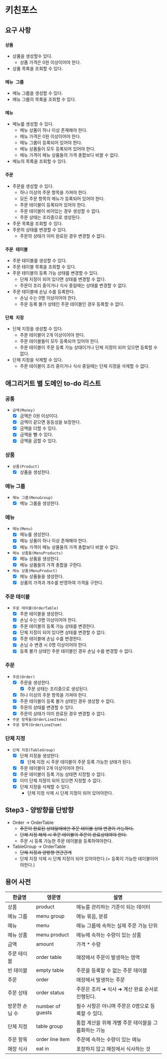 # 키친포스

## 요구 사항

### `상품`
- 상품을 생성할수 있다.
    - 상품 가격은 0원 이상이어야 한다.
- 상품 목록을 조회할 수 있다.
    
### `메뉴 그룹`
- 메뉴 그룹을 생성할 수 있다.
- 메뉴 그룹의 목록을 조회할 수 있다.
 
### `메뉴`
- 메뉴를 생성할 수 있다.
    - 메뉴 상품이 하나 이상 존재해야 한다.
    - 메뉴 가격은 0원 이상이어야 한다.
    - 메뉴 그룹이 등록되어 있어야 한다.
    - 메뉴 상품들이 모두 등록되어 있어야 한다.
    - 메뉴 가격이 메뉴 상품들의 가격 총합보다 비쌀 수 없다. 
- 메뉴의 목록을 조회할 수 있다.

### `주문`
- 주문을 생성할 수 있다.
    - 하나 이상의 주문 항목을 가져야 한다.
    - 모든 주문 항목의 메뉴가 등록되어 있어야 한다. 
    - 주문 테이블이 등록되어 있어야 한다.
    - 주문 테이블이 비어있는 경우 생성할 수 없다.
    - 주문 상태는 조리중으로 생성된다.
- 주문 목록을 조회할 수 있다.
- 주문의 상태를 변경할 수 있다.
    - 주문의 상태가 이미 완료된 경우 변경할 수 없다.
     
### `주문 테이블`
- 주문 테이블를 생성할 수 있다.
- 주문 테이블 목록을 조회할 수 있다.
- 주문 테이블의 등록 가능 상태를 변경할 수 있다.
    - 단체 지정이 되어 있다면 상태를 변경할 수 없다.
    - 주문이 조리 중이거나 식사 중일때는 상태를 변경할 수 없다.
- 주문 테이블에 손님 수를 등록한다.
    - 손님 수는 0명 이상이어야 한다.
    - 주문 등록 불가 상태인 주문 테이블인 경우 등록할 수 없다. 

### `단체 지정`  
- 단체 지정을 생성할 수 있다.
    - 주문 테이블이 2개 이상이어야 한다.
    - 주문 테이블들이 모두 등록되어 있어야 한다.
    - 주문 테이블이 주문 등록 가능 상태이거나 단체 지정이 되어 있으면 등록할 수 없다. 
- 단체 지정을 삭제할 수 있다.  
    - 주문 테이블이 조리 중이거나 식사 중일때는 단체 지정을 삭제할 수 없다. 

## 애그리거트 별 도메인 to-do 리스트

### 공통
- `금액(Money)`
    - [X] 금액은 0원 이상이다.
    - [X] 금액이 같으면 동등성을 보장한다.
    - [X] 금액을 더할 수 있다.
    - [X] 금액을 뺄 수 있다.
    - [X] 금액을 곱할 수 있다.

### 상품
- `상품(Product)`
    - [X] 상품을 생성한다.

### 메뉴 그룹
- `메뉴 그룹(MenuGroup)`
    - [X] 메뉴 그룹을 생성한다.
    
### 메뉴    
- `메뉴(Menu)`
    - [X] 메뉴를 생성한다.
    - [X] 메뉴 상품이 하나 이상 존재해야 한다.
    - [X] 메뉴 가격이 메뉴 상품들의 가격 총합보다 비쌀 수 없다.
- `메뉴 상품들(MenuProducts)`
    - [X] 메뉴 상품을 생성한다.
    - [X] 메뉴 상품들의 가격 총합을 구한다.
- `메뉴 상품(MenuProduct)`
    - [X] 메뉴 상품들을 생성한다.
    - [X] 상품의 가격과 개수를 반영하여 가격을 구한다.

### 주문 테이블
- `주문 테이블(OrderTable)`
    - [X] 주문 테이블을 생성한다.
    - [X] 손님 수는 0명 이상이어야 한다.
    - [X] 주문 테이블의 등록 가능 상태를 변경한다.
    - [X] 단체 지정이 되어 있다면 상태를 변경할 수 없다.
    - [X] 주문 테이블에 손님 수를 변경한다.
    - [X] 손님 수 변경 시 0명 이상이어야 한다.
    - [X] 등록 불가 상태인 주문 테이블인 경우 손님 수를 변경할 수 없다.
    
### 주문
- `주문(Order)`
    - [X] 주문을 생성한다.
        - [X] 주문 상태는 조리중으로 생성된다.
    - [X] 하나 이상의 주문 항목을 가져야 한다. 
    - [X] 주문 테이블이 등록 불가 상태인 경우 생성할 수 없다.
    - [X] 주문의 상태를 변경할 수 있다.
    - [X] 주문의 상태가 이미 완료된 경우 변경할 수 없다.
- `주문 항목들(OrderLineItems)`
- `주문 항목(OrderLineItem)`

### 단체 지정    
- `단체 지정(TableGroup)`
    - [X] 단체 지정을 생성한다.
        - [X] 단체 지정 시 주문 테이블이 주문 등록 가능한 상태가 된다.
    - [X] 주문 테이블이 2개 이상이어야 한다.
    - [X] 주문 테이블이 등록 가능 상태면 지정할 수 없다.
    - [X] 이미 단체 지정이 되어 있으면 지정할 수 없다. 
    - [X] 단체 지정을 삭제할 수 있다.  
        - 단체 지정 삭제 시 단체 지정이 되어 있어야한다. 
    
    
## Step3 - 양방향을 단방향
- Order -> OrderTable
    - ~~주문이 완료된 상태일때에만 주문 테이블 상태 변경이 가능하다.~~
    - ~~단체 지정 해제 시 주문 테이블의 주문이 완료상태여야 한다.~~
    - 주문 시 등록 가능한 주문 테이블을 등록하여야한다.    
- TableGroup -> OrderTable
    - ~~단체 지정과 양방향 연관관계~~
    - 단체 지정 삭제 시 단체 지정이 되어 있어야한다.(= 등록이 가능한 테이블이어야한다.)
    
## 용어 사전

| 한글명 | 영문명 | 설명 |
| --- | --- | --- |
| 상품 | product | 메뉴를 관리하는 기준이 되는 데이터 |
| 메뉴 그룹 | menu group | 메뉴 묶음, 분류 |
| 메뉴 | menu | 메뉴 그룹에 속하는 실제 주문 가능 단위 |
| 메뉴 상품 | menu product | 메뉴에 속하는 수량이 있는 상품 |
| 금액 | amount | 가격 * 수량 |
| 주문 테이블 | order table | 매장에서 주문이 발생하는 영역 |
| 빈 테이블 | empty table | 주문을 등록할 수 없는 주문 테이블 |
| 주문 | order | 매장에서 발생하는 주문 |
| 주문 상태 | order status | 주문은 조리 ➜ 식사 ➜ 계산 완료 순서로 진행된다. |
| 방문한 손님 수 | number of guests | 필수 사항은 아니며 주문은 0명으로 등록할 수 있다. |
| 단체 지정 | table group | 통합 계산을 위해 개별 주문 테이블을 그룹화하는 기능 |
| 주문 항목 | order line item | 주문에 속하는 수량이 있는 메뉴 |
| 매장 식사 | eat in | 포장하지 않고 매장에서 식사하는 것 |
